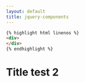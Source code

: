 ```yaml
---
layout: default
title: jquery-components
---
```


```html
{% highlight html linenos %}
<div>
</div>
{% endhighlight %}
```
# Title test 2
